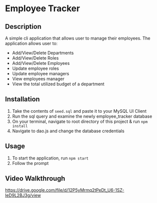 # Employee Tracker

## Description
A simple cli application that allows user to manage their employees. The application allows user to:
* Add/View/Delete Departments
* Add/View/Delete Roles
* Add/View/Delete Employees
* Update employee roles
* Update employee managers
* View employees manager
* View the total utilized budget of a department  

## Installation
1. Take the contents of `seed.sql` and paste it to your MySQL UI Client
2. Run the sql query and examine the newly employee_tracker database 
3. On your terminal, navigate to root directory of this project & run `npm install` 
4. Navigate to dao.js and change the database credentials

## Usage
1. To start the application, run `npm start`
2. Follow the prompt 

## Video Walkthrough
https://drive.google.com/file/d/12P5yMrmq2tPeDt_U6-1SZ-IeD9L2BJ3g/view